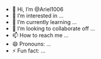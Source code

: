 - 👋 Hi, I’m @Ariel1006
- 👀 I’m interested in ...
- 🌱 I’m currently learning ...
- 💞️ I’m looking to collaborate off ...
- 📫 How to reach me ...
- 😄 Pronouns: ...
- ⚡ Fun fact: ...

<!---
Ariel1006/Ariel1006 is a ✨ special ✨ repository because its `README.md` (this file) appears on your GitHub profile.
You can click the Preview link to take a look at your changes.
--->
